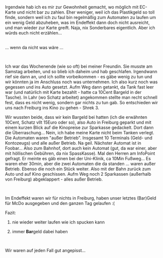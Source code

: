 <html><body><p>Irgendwie hab ich es mir zur Gewohnheit gemacht, wo möglich mit EC-Karte und nicht bar zu zahlen. Eher weniger, weil ich das Plastikgeld so toll finde, sondern weil ich zu faul bin regelmäßig zum Automaten zu laufen um ein wenig Geld abzuheben, was im Endeffekt dann doch nicht ausreicht, und man wieder zur Karte greift. Naja, nix Sonderbares eigentlich. Aber ich würds euch nicht erzählen...<br>

<br>

... wenn da nicht was wäre ...<br>

<br>

Ich war das Wochenende (wie so oft) bei meiner Freundin. Sie musste am Samstag arbeiten, und so blieb ich daheim und hab geschlafen. Irgendwann rief sie dann an, und ich sollte vorbeikommen - es gäbe wenig zu tun und wir könnten ja im Anschluss noch was unternehmen. Ich also kurz noch was gegessen und ins Auto gesetzt. Aufm Weg dann getankt, da Tank fast leer war (und natürlich mit Karte bezahlt - hatte ca 10Cent Bargeld in der Tasche). In Lahr (wo Schatz arbeitet) angekommen stellte man recht schnell fest, dass es nicht wenig, sondern gar nichts zu tun gab. So entschieden wir uns nach Freiburg ins Kino zu gehen - Shrek 3.<br>

Wir wussten beide, dass wir kein Bargeld bei hatten (ich die erwähnten 10Cent, Schatz vllt 15Euro oder so), also Auto in Freiburg geparkt und mit einem kurzen Blick auf die Kinopreise zur Sparkasse gedackelt. Dort dann die Überraschung... Nein, ich habe meine Karte nicht beim Tanken verlegt. Die Automaten waren "außer Betrieb". Insgesamt 10 Terminals (Geld- und Kontozeugs) und alle außer Betrieb. Na geil. Nächster Automat ist in Foobar... Also zum Bahnhof, dort auch kein Automat (gut, da war einer, aber mit höllischen Gebühren, da nix SpassKasse). Mal den Herren am InfoPoint gefragt. Er meinte es gäb einen bei der Uni-Klinik, ca 10Min Fußweg... Es waren eher 30min, aber die zwei Automaten die da standen ... waren außer Betrieb. Ebenso die noch ein Stück weiter. Also mit der Bahn zurück zum Auto und auf Kino geschissen. Aufm Weg noch 2 Sparkassen (außerhalb von Freiburg) abgeklappert - alles außer Betrieb.<br>

<br>

Im Endeffekt waren wir für nichts in Freiburg, haben unser letztes (Bar)Geld für McDo ausgegeben und den ganzen Tag gelaufen :(<br>

Fazit:<br>

1. nie wieder weiter laufen wie ich spucken kann<br>

2. immer <strong>Bar</strong>geld dabei haben<br>

<br>

Wir waren auf jeden Fall gut angepisst...</p></body></html>